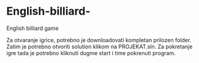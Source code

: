 # English-billiard-
English billiard game


Za otvaranje igrice, potrebno je downloadovati kompletan prilozen folder. Zatim je potrebno otvoriti solution klikom na PROJEKAT.sln. Za pokretanje igre tada je potrebno kliknuti dugme start i time pokrenuti program. 
